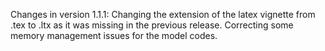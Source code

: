 Changes in version 1.1.1:
  Changing the extension of the latex vignette from .tex to .ltx as it was missing in the previous release. 
  Correcting some memory management issues for the model codes.